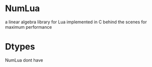# NumLua
a linear algebra library for Lua implemented in C behind the scenes for maximum performance

# Dtypes
NumLua dont have
